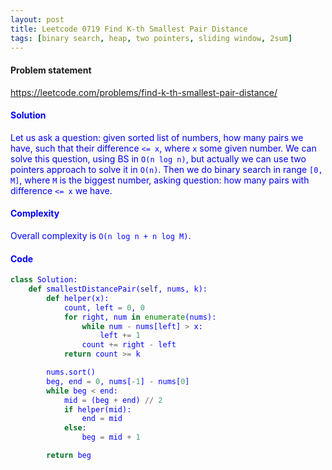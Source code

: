 ```yaml
---
layout: post
title: Leetcode 0719 Find K-th Smallest Pair Distance
tags: [binary search, heap, two pointers, sliding window, 2sum]
---
```


#### Problem statement

<a href="https://leetcode.com/problems/find-k-th-smallest-pair-distance/"> <font color = blue>https://leetcode.com/problems/find-k-th-smallest-pair-distance/

#### Solution
Let us ask a question: given sorted list of numbers, how many pairs we have, such that their difference `<= x`, where `x` some given number. We can solve this question, using BS in `O(n log n)`, but actually we can use two pointers approach to solve it in `O(n)`. Then we do binary search in range `[0, M]`, where `M` is the biggest number, asking question: how many pairs with difference `<= x` we have.

#### Complexity
Overall complexity is `O(n log n + n log M)`.

#### Code
```python
class Solution:
    def smallestDistancePair(self, nums, k):
        def helper(x):
            count, left = 0, 0
            for right, num in enumerate(nums):
                while num - nums[left] > x:
                    left += 1
                count += right - left
            return count >= k

        nums.sort()
        beg, end = 0, nums[-1] - nums[0]
        while beg < end:
            mid = (beg + end) // 2
            if helper(mid):
                end = mid
            else:
                beg = mid + 1

        return beg
```

